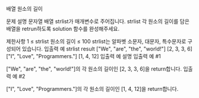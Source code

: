 배열 원소의 길이

문제 설명
문자열 배열 strlist가 매개변수로 주어집니다. strlist 각 원소의 길이를 담은 배열을 retrun하도록 solution 함수를 완성해주세요.

제한사항
1 ≤ strlist 원소의 길이 ≤ 100
strlist는 알파벳 소문자, 대문자, 특수문자로 구성되어 있습니다.
입출력 예
strlist	result
["We", "are", "the", "world!"]	[2, 3, 3, 6]
["I", "Love", "Programmers."]	[1, 4, 12]
입출력 예 설명
입출력 예 #1

["We", "are", "the", "world!"]의 각 원소의 길이인 [2, 3, 3, 6]을 return합니다.
입출력 예 #2

["I", "Love", "Programmers."]의 각 원소의 길이인 [1, 4, 12]을 return합니다.
